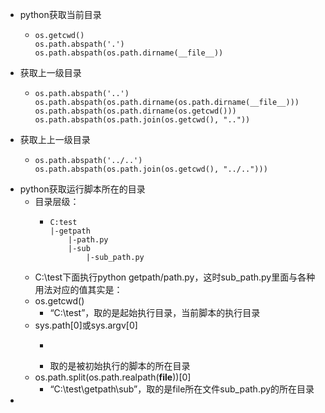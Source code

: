 - python获取当前目录
	- ```
	  os.getcwd()
	  os.path.abspath('.')
	  os.path.abspath(os.path.dirname(__file__))
	  ```
- 获取上一级目录
	- ```
	  os.path.abspath('..')
	  os.path.abspath(os.path.dirname(os.path.dirname(__file__)))
	  os.path.abspath(os.path.dirname(os.getcwd()))
	  os.path.abspath(os.path.join(os.getcwd(), ".."))
	  ```
- 获取上上一级目录
	- ```
	  os.path.abspath('../..')
	  os.path.abspath(os.path.join(os.getcwd(), "../..")))
	  ```
- python获取运行脚本所在的目录
	- 目录层级：
		- ```
		  C:test
		  |-getpath
		      |-path.py
		      |-sub
		          |-sub_path.py
		  ```
	- C:\test下面执行python getpath/path.py，这时sub_path.py里面与各种用法对应的值其实是：
	- os.getcwd()
		- “C:\test”，取的是起始执行目录，当前脚本的执行目录
	- sys.path[0]或sys.argv[0]
		- ```
		  
		  ```
		- 取的是被初始执行的脚本的所在目录
	- os.path.split(os.path.realpath(__file__))[0]
		- “C:\test\getpath\sub”，取的是file所在文件sub_path.py的所在目录
-